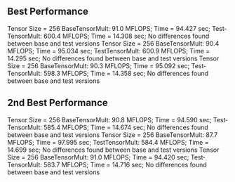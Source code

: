 ## Best Performance
Tensor Size = 256
Base­TensorMult: 91.0 MFLOPS; Time = 94.427 sec;
Test­TensorMult: 600.4 MFLOPS; Time = 14.308 sec;
No differences found between base and test versions
Tensor Size = 256
Base­TensorMult: 90.4 MFLOPS; Time = 95.034 sec;
Test­TensorMult: 600.9 MFLOPS; Time = 14.295 sec;
No differences found between base and test versions
Tensor Size = 256
Base­TensorMult: 90.3 MFLOPS; Time = 95.092 sec;
Test­TensorMult: 598.3 MFLOPS; Time = 14.358 sec;
No differences found between base and test versions

## 2nd Best Performance
Tensor Size = 256
Base­TensorMult: 90.8 MFLOPS; Time = 94.590 sec;
Test­TensorMult: 585.4 MFLOPS; Time = 14.674 sec;
No differences found between base and test versions
Tensor Size = 256
Base­TensorMult: 87.7 MFLOPS; Time = 97.995 sec;
Test­TensorMult: 584.4 MFLOPS; Time = 14.699 sec;
No differences found between base and test versions
Tensor Size = 256
Base­TensorMult: 91.0 MFLOPS; Time = 94.420 sec;
Test­TensorMult: 583.7 MFLOPS; Time = 14.716 sec;
No differences found between base and test versions